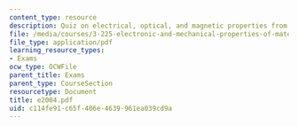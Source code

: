 ```yaml
---
content_type: resource
description: Quiz on electrical, optical, and magnetic properties from 2004.
file: /media/courses/3-225-electronic-and-mechanical-properties-of-materials-fall-2007/c114fe91c65f406e4639961ea039cd9a_e2004.pdf
file_type: application/pdf
learning_resource_types:
- Exams
ocw_type: OCWFile
parent_title: Exams
parent_type: CourseSection
resourcetype: Document
title: e2004.pdf
uid: c114fe91-c65f-406e-4639-961ea039cd9a
---
```

